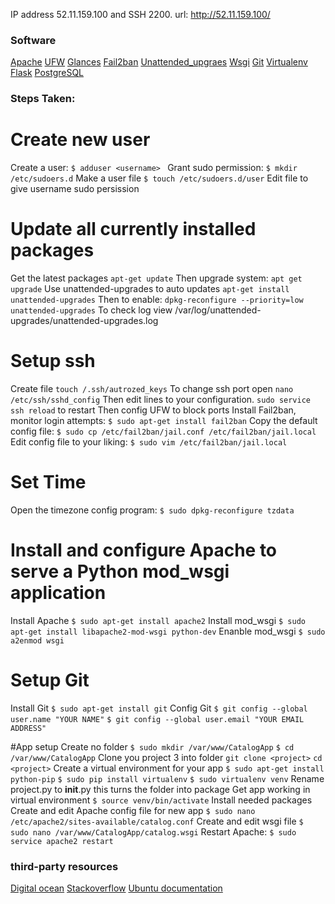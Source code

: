 IP address 52.11.159.100 and SSH  2200.
url: http://52.11.159.100/


### Software
[Apache][1]
[UFW][2]
[Glances][3]
[Fail2ban][4]
[Unattended_upgraes][5]
[Wsgi][6]
[Git][7]
[Virtualenv][8]
[Flask][9]
[PostgreSQL][10]

### Steps Taken:
# Create new user
Create a user:
`$ adduser <username> `
Grant sudo permission:
`$ mkdir /etc/sudoers.d`
Make a user file 
`$ touch /etc/sudoers.d/user`
Edit file to give username sudo persission

# Update all currently installed packages
Get the latest packages
`apt-get update`
Then upgrade system:
`apt get upgrade`
Use unattended-upgrades to auto updates
`apt-get install unattended-upgrades`
Then to enable:
`dpkg-reconfigure --priority=low unattended-upgrades`
To check log view /var/log/unattended-upgrades/unattended-upgrades.log

# Setup ssh
Create file 
`touch /.ssh/autrozed_keys`
To change ssh port open
`nano /etc/ssh/sshd_config`
Then edit lines to your configuration.
`sudo service ssh reload` to restart
Then config UFW to block ports
Install Fail2ban, monitor login attempts:
`$ sudo apt-get install fail2ban`
Copy the default config file:
`$ sudo cp /etc/fail2ban/jail.conf /etc/fail2ban/jail.local`
Edit config file to your liking:
`$ sudo vim /etc/fail2ban/jail.local`

# Set Time
Open the timezone config program:
`$ sudo dpkg-reconfigure tzdata`

# Install and configure Apache to serve a Python mod_wsgi application
Install Apache
`$ sudo apt-get install apache2`
Install mod_wsgi
`$ sudo apt-get install libapache2-mod-wsgi python-dev`
Enanble mod_wsgi
`$ sudo a2enmod wsgi`

# Setup Git
Install Git
`$ sudo apt-get install git`
Config Git
`$ git config --global user.name "YOUR NAME"`
`$ git config --global user.email "YOUR EMAIL ADDRESS"`

#App setup
Create no folder
`$ sudo mkdir /var/www/CatalogApp`
`$ cd /var/www/CatalogApp`
Clone you project 3 into folder
`git clone <project>`
`cd <project>`
Create a virtual environment for your app
`$ sudo apt-get install python-pip`
`$ sudo pip install virtualenv`
`$ sudo virtualenv venv`
Rename project.py to __init__.py this turns the folder into package
Get app working in virtual environment
`$ source venv/bin/activate`
Install needed packages
Create and edit Apache config file for new app
`$ sudo nano /etc/apache2/sites-available/catalog.conf`
Create and edit wsgi file
`$ sudo nano /var/www/CatalogApp/catalog.wsgi`
Restart Apache:
`$ sudo service apache2 restart`

### third-party resources
[Digital ocean][11]
[Stackoverflow][12]
[Ubuntu documentation][13]


[1]: http://httpd.apache.org "Apache Homepage"
[2]: https://help.ubuntu.com/community/UFW "UFW Wiki"
[3]: http://nicolargo.github.io/glances/ "Glanes Homepage"
[4]: http://www.fail2ban.org/wiki/index.php/Main_Page "Fail2ban homepage"
[5]: https://help.ubuntu.com/community/AutomaticSecurityUpdates "Unattended_upgrades"
[6]: http://wsgi.readthedocs.org/en/latest/ "WSGI docs"
[7]: https://git-scm.com/ "Git homepage"
[8]: https://virtualenv.pypa.io/en/latest/ "Virtualenv"
[9]: http://flask.pocoo.org/ "Flask homepage"
[10]: http://www.postgresql.org/ "PostgreSQL Homepage"
[11]: https://www.digitalocean.com "Digital Ocean"
[12]: http://stackoverflow.com/ "StackOverFLow"
[13]: https://help.ubuntu.com/ "Ubuntu"